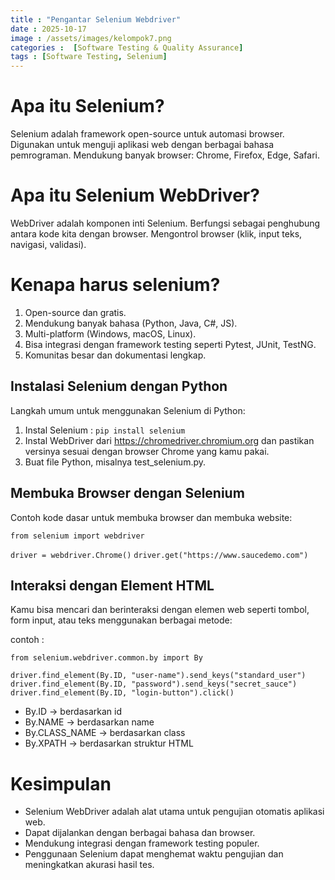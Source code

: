 ```yaml
---
title : "Pengantar Selenium Webdriver"
date : 2025-10-17 
image : /assets/images/kelompok7.png
categories :  [Software Testing & Quality Assurance]
tags : [Software Testing, Selenium]
---
```


# Apa itu Selenium? 
Selenium adalah framework open-source untuk
automasi browser. Digunakan untuk menguji aplikasi web dengan berbagai bahasa pemrograman. Mendukung banyak browser: Chrome, Firefox,
Edge, Safari.

# Apa itu Selenium WebDriver?
WebDriver adalah komponen inti Selenium. Berfungsi sebagai penghubung antara kode
kita dengan browser. Mengontrol browser (klik, input teks, navigasi,
validasi).

# Kenapa harus selenium?
1. Open-source dan gratis.
2. Mendukung banyak bahasa (Python, Java, C#, JS).
3. Multi-platform (Windows, macOS, Linux).
4. Bisa integrasi dengan framework testing seperti Pytest, JUnit, TestNG.
5. Komunitas besar dan dokumentasi lengkap.

## Instalasi Selenium dengan Python
Langkah umum untuk menggunakan Selenium di Python:
1. Instal Selenium :  `pip install selenium`
2. Instal WebDriver dari https://chromedriver.chromium.org dan pastikan versinya sesuai dengan browser Chrome yang kamu pakai.
3. Buat file Python, misalnya test_selenium.py.

## Membuka Browser dengan Selenium 
Contoh kode dasar untuk membuka browser dan membuka website:

`from selenium import webdriver`

`driver = webdriver.Chrome()`
`driver.get("https://www.saucedemo.com")`

## Interaksi dengan Element HTML
Kamu bisa mencari dan berinteraksi dengan elemen web seperti tombol, form input, atau teks menggunakan berbagai metode:

contoh : 

`from selenium.webdriver.common.by import By`

`driver.find_element(By.ID, "user-name").send_keys("standard_user")`
`driver.find_element(By.ID, "password").send_keys("secret_sauce")`
`driver.find_element(By.ID, "login-button").click()`

- By.ID → berdasarkan id
- By.NAME → berdasarkan name
- By.CLASS_NAME → berdasarkan class
- By.XPATH → berdasarkan struktur HTML

# Kesimpulan
- Selenium WebDriver adalah alat utama untuk pengujian otomatis aplikasi web.
- Dapat dijalankan dengan berbagai bahasa dan browser.
- Mendukung integrasi dengan framework testing populer.
- Penggunaan Selenium dapat menghemat waktu pengujian dan meningkatkan akurasi hasil tes.